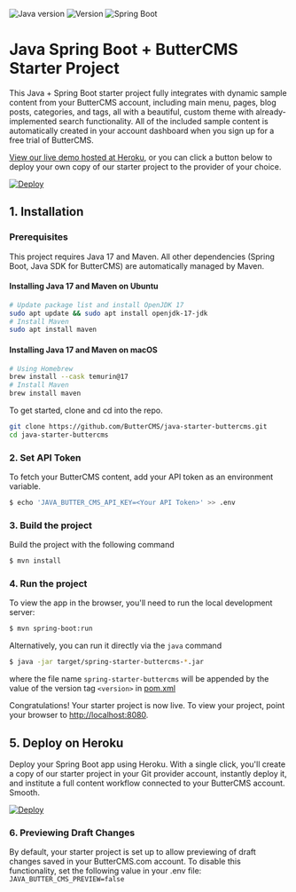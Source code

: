 ![Java version](https://img.shields.io/badge/Java-17-red) ![Version](https://img.shields.io/badge/Version-1.3.0-blue) ![Spring Boot](https://img.shields.io/badge/Spring%20Boot-3.2.3-green)

# Java Spring Boot +  ButterCMS Starter Project

This Java + Spring Boot starter project fully integrates with dynamic sample 
content from your ButterCMS account, including main menu, pages, blog posts, 
categories, and tags, all with a beautiful, custom theme with already-implemented 
search functionality. All of the included sample content is automatically created 
in your account dashboard when you sign up for a free trial of ButterCMS.

[View our live demo hosted at Heroku](https://java-starter-buttercms.herokuapp.com/), or you can click a button below
to deploy your own copy of our starter project to the provider of your  choice.

[![Deploy](https://www.herokucdn.com/deploy/button.svg)](https://heroku.com/deploy?template=https://github.com/ButterCMS/java-starter-buttercms&env%5BJAVA_BUTTER_CMS_API_KEY%5D=check%20https://buttercms.com/settings)


## 1. Installation

### Prerequisites

This project requires Java 17 and Maven. All other dependencies (Spring Boot, Java SDK for ButterCMS) are automatically managed by Maven.

#### Installing Java 17 and Maven on Ubuntu
```bash
# Update package list and install OpenJDK 17
sudo apt update && sudo apt install openjdk-17-jdk
# Install Maven
sudo apt install maven
```

#### Installing Java 17 and Maven on macOS
```bash
# Using Homebrew
brew install --cask temurin@17
# Install Maven
brew install maven
```

To get started, clone and cd into the repo.

```bash
git clone https://github.com/ButterCMS/java-starter-buttercms.git
cd java-starter-buttercms
```

### 2. Set API Token

To fetch your ButterCMS content, add your API token as an environment variable.

```bash
$ echo 'JAVA_BUTTER_CMS_API_KEY=<Your API Token>' >> .env
```

### 3. Build the project

Build the project with the following command

```bash
$ mvn install
```

### 4. Run the project

To view the app in the browser, you'll need to run the local development server:

```bash
$ mvn spring-boot:run
```
Alternatively, you can run it directly via the `java` command

```bash
$ java -jar target/spring-starter-buttercms-*.jar
```

where the file name `spring-starter-buttercms` will be appended by the value of the version tag `<version>` in [pom.xml](pom.xml)

Congratulations! Your starter project is now live. To view your project, 
point your browser to [http://localhost:8080](http://localhost:8080).

## 5. Deploy on Heroku

Deploy your Spring Boot app using Heroku. With a single click, you'll create a 
copy of our starter project in your Git provider account, instantly deploy it, 
and institute a full content workflow connected to your ButterCMS account. Smooth.

[![Deploy](https://www.herokucdn.com/deploy/button.svg)](https://heroku.com/deploy?template=https://github.com/ButterCMS/java-starter-buttercms&env%5BJAVA_BUTTER_CMS_API_KEY%5D=check%20https://buttercms.com/settings)


### 6. Previewing Draft Changes

By default, your starter project is set up to allow previewing of draft changes 
saved in your ButterCMS.com account. To disable this functionality, set the 
following value in your .env file: `JAVA_BUTTER_CMS_PREVIEW=false`
